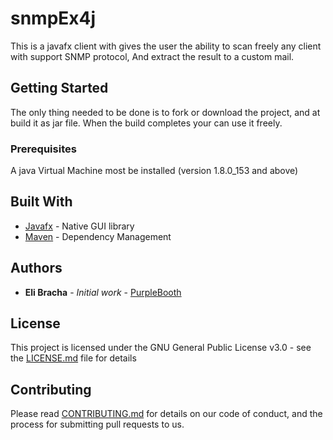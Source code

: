 # snmpEx4j 
This is a javafx client with gives the user the ability to scan freely any client with support SNMP protocol, And extract the result to a custom mail.

## Getting Started

The only thing needed to be done is to fork or download the project, and at build it as jar file. When the 
build completes your can use it freely.

### Prerequisites

A java Virtual Machine most be installed (version 1.8.0_153 and above)

## Built With

* [Javafx](http://www.oracle.com/technetwork/java/javafx/overview/index.html) - Native GUI library
* [Maven](https://maven.apache.org/) - Dependency Management

## Authors

* **Eli Bracha** - *Initial work* - [PurpleBooth](https://github.com/elibracha)

## License

This project is licensed under the GNU General Public License v3.0 - see the [LICENSE.md](LICENSE.md) file for details

## Contributing

Please read [CONTRIBUTING.md](https://github.com/elibracha/snmpEx4j/blob/master/CONTRIBUTING.md) for details on our code of conduct, and the process for submitting pull requests to us.
